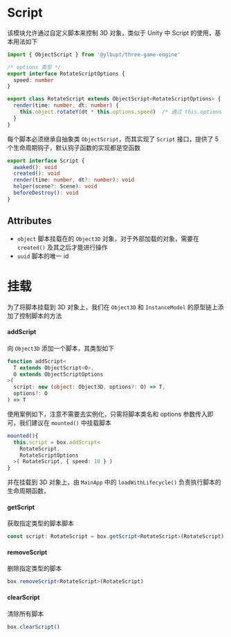 # Script

该模块允许通过自定义脚本来控制 3D 对象，类似于 Unity 中 Script 的使用，基本用法如下

```typescript
import { ObjectScript } from '@ylbupt/three-game-engine'

/* options 类型 */
export interface RotateScriptOptions {
  speed: number
}

export class RotateScript extends ObjectScript<RotateScriptOptions> {
  render(time: number, dt: number) {
    this.object.rotateY(dt * this.options.speed)  /* 通过 this.options 访问传入的参数 */
  }
}
```

每个脚本必须继承自抽象类 `ObjectScript`，而其实现了 `Script` 接口，提供了 5 个生命周期钩子，默认钩子函数的实现都是空函数

```typescript
export interface Script {
  awaked(): void
  created(): void
  render(time: number, dt?: number): void
  helper(scene?: Scene): void
  beforeDestroy(): void
}
```

## Attributes

- `object` 脚本挂载在的 `Object3D` 对象，对于外部加载的对象，需要在 `created()` 及其之后才能进行操作
- `uuid` 脚本的唯一 id

# 挂载

为了将脚本挂载到 3D 对象上，我们在 `Object3D` 和 `InstanceModel` 的原型链上添加了控制脚本的方法

#### addScript

向 `Object3D` 添加一个脚本，其类型如下

```typescript
function addScript<
  T extends ObjectScript<O>,
  O extends ObjectScriptOptions
>(
  script: new (object: Object3D, options?: O) => T, 
  options?: O
) => T 
```

使用案例如下，注意不需要去实例化，只需将脚本类名和 options 参数传入即可，我们建议在 `mounted()` 中挂载脚本

```typescript
mounted(){
  this.script = box.addScript<
    RotateScript, 
    RotateScriptOptions
  >( RotateScript, { speed: 10 } )
}
```

并在挂载到 3D 对象上，由 `MainApp` 中的 `loadWithLifecycle()` 负责执行脚本的生命周期函数，

#### getScript

获取指定类型的脚本脚本

```typescript
const script: RotateScript = box.getScript<RotateScript>(RotateScript)
```

#### removeScript

删除指定类型的脚本

```typescript
box.removeScript<RotateScript>(RotateScript)
```

#### clearScript 

清除所有脚本

```typescript
box.clearScript()
```

